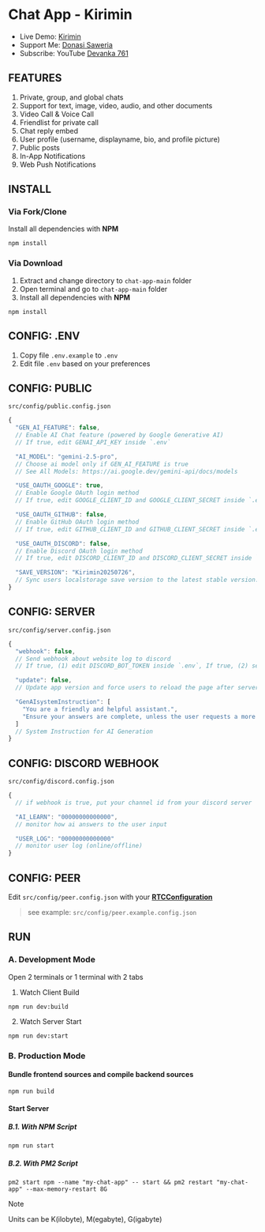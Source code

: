 # Chat App - Kirimin
- Live Demo: [Kirimin](https://kirimin.devanka.id/)
- Support Me: [Donasi Saweria](https://saweria.co/devanka)
- Subscribe: YouTube [Devanka 761](https://www.youtube.com/@devanka761)
## FEATURES
1. Private, group, and global chats
2. Support for text, image, video, audio, and other documents
3. Video Call &amp; Voice Call
4. Friendlist for private call
5. Chat reply embed
6. User profile (username, displayname, bio, and profile picture)
7. Public posts
8. In-App Notifications
9. Web Push Notifications

## INSTALL
### Via Fork/Clone
Install all dependencies with **NPM**
```shell
npm install
```
### Via Download
1. Extract and change directory to `chat-app-main` folder
2. Open terminal and go to `chat-app-main` folder
3. Install all dependencies with **NPM**
```shell
npm install
```

## CONFIG: .ENV
1. Copy file `.env.example` to `.env`
2. Edit file `.env` based on your preferences

## CONFIG: PUBLIC
`src/config/public.config.json`
```javascript
{
  "GEN_AI_FEATURE": false,
  // Enable AI Chat feature (powered by Google Generative AI)
  // If true, edit GENAI_API_KEY inside `.env`

  "AI_MODEL": "gemini-2.5-pro",
  // Choose ai model only if GEN_AI_FEATURE is true
  // See All Models: https://ai.google.dev/gemini-api/docs/models

  "USE_OAUTH_GOOGLE": true,
  // Enable Google OAuth login method
  // If true, edit GOOGLE_CLIENT_ID and GOOGLE_CLIENT_SECRET inside `.env`

  "USE_OAUTH_GITHUB": false,
  // Enable GitHub OAuth login method
  // If true, edit GITHUB_CLIENT_ID and GITHUB_CLIENT_SECRET inside `.env`

  "USE_OAUTH_DISCORD": false,
  // Enable Discord OAuth login method
  // If true, edit DISCORD_CLIENT_ID and DISCORD_CLIENT_SECRET inside `.env`

  "SAVE_VERSION": "Kirimin20250726",
  // Sync users localstorage save version to the latest stable version. If outdated, old save file will be destroyed and generated a new one.
}
```

## CONFIG: SERVER
`src/config/server.config.json`
```javascript
{
  "webhook": false,
  // Send webhook about website log to discord
  // If true, (1) edit DISCORD_BOT_TOKEN inside `.env`, If true, (2) setup `src/config/discord.config.json`

  "update": false,
  // Update app version and force users to reload the page after server restart,

  "GenAIsystemInstruction": [
    "You are a friendly and helpful assistant.",
    "Ensure your answers are complete, unless the user requests a more concise approach."
  ]
  // System Instruction for AI Generation
}
```

## CONFIG: DISCORD WEBHOOK
`src/config/discord.config.json`
```javascript
{
  // if webhook is true, put your channel id from your discord server

  "AI_LEARN": "00000000000000",
  // monitor how ai answers to the user input

  "USER_LOG": "00000000000000"
  // monitor user log (online/offline)
}
```

## CONFIG: PEER
Edit `src/config/peer.config.json` with your **[RTCConfiguration](https://developer.mozilla.org/en-US/docs/Web/API/RTCPeerConnection/RTCPeerConnection)**
> see example: `src/config/peer.example.config.json`

## RUN
### A. Development Mode
Open 2 terminals or 1 terminal with 2 tabs
1. Watch Client Build
```shell
npm run dev:build
```
2. Watch Server Start
```shell
npm run dev:start
```

### B. Production Mode

#### Bundle frontend sources and compile backend sources
```shell
npm run build
```
#### Start Server

##### B.1. With NPM Script
```shell
npm run start
```
##### B.2. With PM2 Script
```shell
pm2 start npm --name "my-chat-app" -- start && pm2 restart "my-chat-app" --max-memory-restart 8G
```
> [!NOTE]
> Units can be K(ilobyte), M(egabyte), G(igabyte)